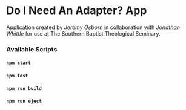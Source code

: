 # Do I Need An Adapter? App
Application created by _Jeremy Osborn_ in collaboration with _Jonathan Whittle_ for use at The Southern Baptist Theological Seminary. 


### Available Scripts
#### `npm start`
#### `npm test`
#### `npm run build`
#### `npm run eject`

